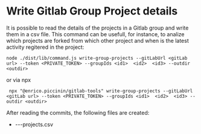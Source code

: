 # Write Gitlab Group Project details

It is possible to read the details of the projects in a Gitlab group and write them in a csv file. This command can be usefull, for instance, to analize which projects are forked from which other project and when is the latest activity regitered in the project:

`node ./dist/lib/command.js write-group-projects --gitLabUrl <gitLab url> --token <PRIVATE_TOKEN> --groupIds <id1>  <id2>  <id3> --outdir <outdir>`

or via npx

` npx "@enrico.piccinin/gitlab-tools" write-group-projects --gitLabUrl <gitLab url> --token <PRIVATE_TOKEN> --groupIds <id1>  <id2>  <id3> --outdir <outdir>`

After reading the commits, the following files are created:

-   <group-id1>-<group-id2>-<group-id3>-projects.csv